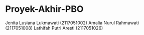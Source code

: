 # Proyek-Akhir-PBO

Jenita Lusiana Lukmawati (2117051002)
Amalia Nurul Rahmawati (2117051008)
Lathifah Putri Aresti (2117051026)
